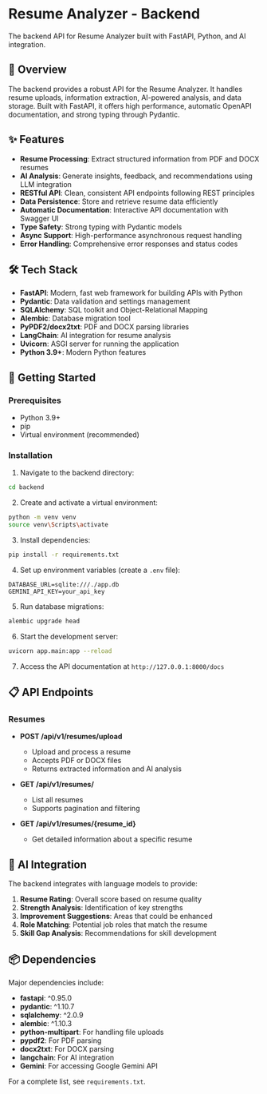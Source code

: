 #  Resume Analyzer - Backend

The backend API for Resume Analyzer built with FastAPI, Python, and AI integration.



## 🚀 Overview

The backend provides a robust API for the  Resume Analyzer. It handles resume uploads, information extraction, AI-powered analysis, and data storage. Built with FastAPI, it offers high performance, automatic OpenAPI documentation, and strong typing through Pydantic.

## ✨ Features

- **Resume Processing**: Extract structured information from PDF and DOCX resumes
- **AI Analysis**: Generate insights, feedback, and recommendations using LLM integration
- **RESTful API**: Clean, consistent API endpoints following REST principles
- **Data Persistence**: Store and retrieve resume data efficiently
- **Automatic Documentation**: Interactive API documentation with Swagger UI
- **Type Safety**: Strong typing with Pydantic models
- **Async Support**: High-performance asynchronous request handling
- **Error Handling**: Comprehensive error responses and status codes

## 🛠️ Tech Stack

- **FastAPI**: Modern, fast web framework for building APIs with Python
- **Pydantic**: Data validation and settings management
- **SQLAlchemy**: SQL toolkit and Object-Relational Mapping
- **Alembic**: Database migration tool
- **PyPDF2/docx2txt**: PDF and DOCX parsing libraries
- **LangChain**: AI integration for resume analysis
- **Uvicorn**: ASGI server for running the application
- **Python 3.9+**: Modern Python features



## 🚀 Getting Started

### Prerequisites

- Python 3.9+
- pip
- Virtual environment (recommended)

### Installation

1. Navigate to the backend directory:

```bash
cd backend
```

2. Create and activate a virtual environment:

```bash
python -m venv venv
source venv\Scripts\activate 
```

3. Install dependencies:

```bash
pip install -r requirements.txt
```

4. Set up environment variables (create a `.env` file):

```
DATABASE_URL=sqlite:///./app.db
GEMINI_API_KEY=your_api_key
```

5. Run database migrations:

```bash
alembic upgrade head
```

6. Start the development server:

```bash
uvicorn app.main:app --reload
```

7. Access the API documentation at `http://127.0.0.1:8000/docs`

## 📋 API Endpoints

### Resumes

- **POST /api/v1/resumes/upload**
  - Upload and process a resume
  - Accepts PDF or DOCX files
  - Returns extracted information and AI analysis

- **GET /api/v1/resumes/**
  - List all resumes
  - Supports pagination and filtering

- **GET /api/v1/resumes/{resume_id}**
  - Get detailed information about a specific resume

## 🧠 AI Integration

The backend integrates with language models to provide:

1. **Resume Rating**: Overall score based on resume quality
2. **Strength Analysis**: Identification of key strengths
3. **Improvement Suggestions**: Areas that could be enhanced
4. **Role Matching**: Potential job roles that match the resume
5. **Skill Gap Analysis**: Recommendations for skill development

## 📦 Dependencies

Major dependencies include:

- **fastapi**: ^0.95.0
- **pydantic**: ^1.10.7
- **sqlalchemy**: ^2.0.9
- **alembic**: ^1.10.3
- **python-multipart**: For handling file uploads
- **pypdf2**: For PDF parsing
- **docx2txt**: For DOCX parsing
- **langchain**: For AI integration
- **Gemini**: For accessing  Google Gemini API

For a complete list, see `requirements.txt`.


